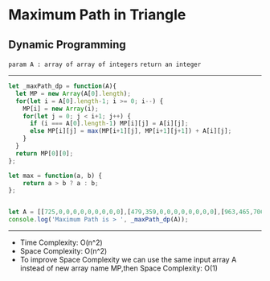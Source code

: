 # Maximum Path in Triangle
## Dynamic Programming

`param A : array of array of integers`
`return an integer`

----------

```javascript
let _maxPath_dp = function(A){
  let MP = new Array(A[0].length);
  for(let i = A[0].length-1; i >= 0; i--) {
    MP[i] = new Array(i);
    for(let j = 0; j < i+1; j++) {
      if (i === A[0].length-1) MP[i][j] = A[i][j];
      else MP[i][j] = max(MP[i+1][j], MP[i+1][j+1]) + A[i][j];
    }
  }
  return MP[0][0];
};

let max = function(a, b) {
    return a > b ? a : b;
};


let A = [[725,0,0,0,0,0,0,0,0,0],[479,359,0,0,0,0,0,0,0,0],[963,465,706,0,0,0,0,0,0,0],[146,282,828,962,0,0,0,0,0,0],[492,996,943,828,437,0,0,0,0,0],[392,605,903,154,293,383,0,0,0,0],[422,717,719,896,448,727,772,0,0,0],[539,870,913,668,300,36,895,704,0,0],[812,323,334,674,665,142,712,254,869,0],[548,645,663,758,38,860,724,742,530,779]];
console.log('Maximum Path is > ', _maxPath_dp(A));
```

----------

- Time Complexity: O(n^2)
- Space Complexity: O(n^2)
- To improve Space Complexity we can use the same input array A instead of new array name MP,then Space Complexity: O(1)